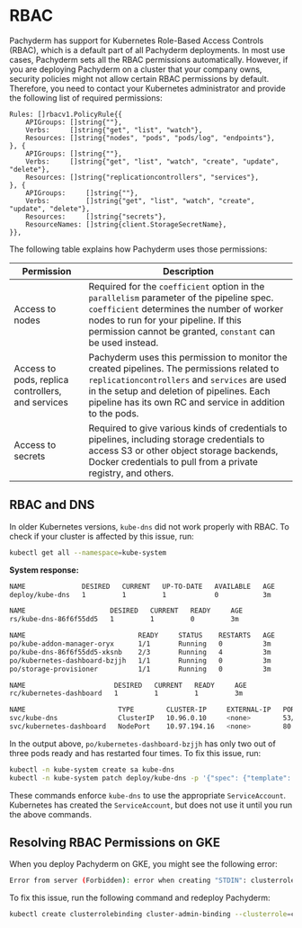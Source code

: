 # RBAC

Pachyderm has support for Kubernetes Role-Based Access Controls (RBAC), which is
a default part of all Pachyderm deployments. In most use cases, Pachyderm sets
all the RBAC permissions automatically. However, if you are deploying Pachyderm
on a cluster that your company owns, security policies might not allow certain
RBAC permissions by default. Therefore, you need to contact your Kubernetes
administrator and provide the following list of required permissions:

```
Rules: []rbacv1.PolicyRule{{
	APIGroups: []string{""},
	Verbs:     []string{"get", "list", "watch"},
	Resources: []string{"nodes", "pods", "pods/log", "endpoints"},
}, {
	APIGroups: []string{""},
	Verbs:     []string{"get", "list", "watch", "create", "update", "delete"},
	Resources: []string{"replicationcontrollers", "services"},
}, {
	APIGroups:     []string{""},
	Verbs:         []string{"get", "list", "watch", "create", "update", "delete"},
	Resources:     []string{"secrets"},
	ResourceNames: []string{client.StorageSecretName},
}},
```

The following table explains how Pachyderm uses those permissions:

| Permission                                        | Description                                                                                                                                                                                                                                            |
| ------------------------------------------------- | ------------------------------------------------------------------------------------------------------------------------------------------------------------------------------------------------------------------------------------------------------ |
| Access to nodes                                   | Required for the `coefficient` option in the `parallelism` parameter of the pipeline spec. `coefficient` determines the number of worker nodes to run for your pipeline. If this permission cannot be granted, `constant` can be used instead.         |
| Access to pods, replica controllers, and services | Pachyderm uses this permission to monitor the created pipelines. The permissions related to `replicationcontrollers` and `services` are used in the setup and deletion of pipelines. Each pipeline has its own RC and service in addition to the pods. |
| Access to secrets                                 | Required to give various kinds of credentials to pipelines, including storage credentials to access S3 or other object storage backends, Docker credentials to pull from a private registry, and others.                                               |

## RBAC and DNS

In older Kubernetes versions, `kube-dns` did not work properly with RBAC. To
check if your cluster is affected by this issue, run:

```bash
kubectl get all --namespace=kube-system
```

**System response:**

```bash
NAME              DESIRED   CURRENT   UP-TO-DATE   AVAILABLE   AGE
deploy/kube-dns   1         1         1            0           3m

NAME                     DESIRED   CURRENT   READY     AGE
rs/kube-dns-86f6f55dd5   1         1         0         3m

NAME                            READY     STATUS    RESTARTS   AGE
po/kube-addon-manager-oryx      1/1       Running   0          3m
po/kube-dns-86f6f55dd5-xksnb    2/3       Running   4          3m
po/kubernetes-dashboard-bzjjh   1/1       Running   0          3m
po/storage-provisioner          1/1       Running   0          3m

NAME                      DESIRED   CURRENT   READY     AGE
rc/kubernetes-dashboard   1         1         1         3m

NAME                       TYPE        CLUSTER-IP     EXTERNAL-IP   PORT(S)         AGE
svc/kube-dns               ClusterIP   10.96.0.10     <none>        53/UDP,53/TCP   3m
svc/kubernetes-dashboard   NodePort    10.97.194.16   <none>        80:30000/TCP    3m
```

In the output above, `po/kubernetes-dashboard-bzjjh` has only two out of three
pods ready and has restarted four times. To fix this issue, run:

```bash
kubectl -n kube-system create sa kube-dns
kubectl -n kube-system patch deploy/kube-dns -p '{"spec": {"template": {"spec": {"serviceAccountName": "kube-dns"}}}}'
```

These commands enforce `kube-dns` to use the appropriate `ServiceAccount`.
Kubernetes has created the `ServiceAccount`, but does not use it until you run
the above commands.

## Resolving RBAC Permissions on GKE

When you deploy Pachyderm on GKE, you might see the following error:

```bash
Error from server (Forbidden): error when creating "STDIN": clusterroles.rbac.authorization.k8s.io "pachyderm" is forbidden: attempt to grant extra privileges:
```

To fix this issue, run the following command and redeploy Pachyderm:

```bash
kubectl create clusterrolebinding cluster-admin-binding --clusterrole=cluster-admin --user=$(gcloud config get-value account)
```
